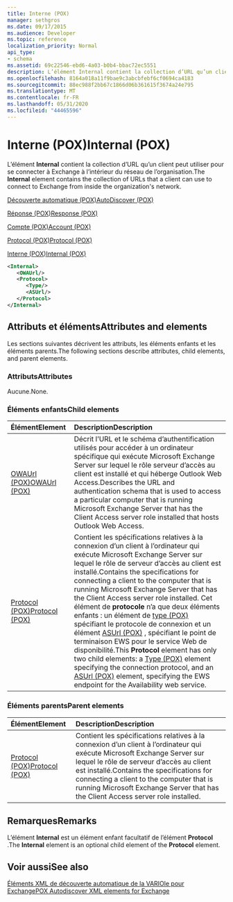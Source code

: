 ```yaml
---
title: Interne (POX)
manager: sethgros
ms.date: 09/17/2015
ms.audience: Developer
ms.topic: reference
localization_priority: Normal
api_type:
- schema
ms.assetid: 69c22546-ebd6-4a03-b0b4-bbac72ec5551
description: L’élément Internal contient la collection d’URL qu’un client peut utiliser pour se connecter à Exchange à l’intérieur du réseau de l’organisation.
ms.openlocfilehash: 8164a018a11f9bae9c3abcbfebf6cf0694ca4183
ms.sourcegitcommit: 88ec988f2bb67c1866d06b361615f3674a24e795
ms.translationtype: MT
ms.contentlocale: fr-FR
ms.lasthandoff: 05/31/2020
ms.locfileid: "44465596"
---
```

# <a name="internal-pox"></a><span data-ttu-id="08cb0-103">Interne (POX)</span><span class="sxs-lookup"><span data-stu-id="08cb0-103">Internal (POX)</span></span>

<span data-ttu-id="08cb0-104">L’élément **Internal** contient la collection d’URL qu’un client peut utiliser pour se connecter à Exchange à l’intérieur du réseau de l’organisation.</span><span class="sxs-lookup"><span data-stu-id="08cb0-104">The **Internal** element contains the collection of URLs that a client can use to connect to Exchange from inside the organization's network.</span></span> 
  
[<span data-ttu-id="08cb0-105">Découverte automatique (POX)</span><span class="sxs-lookup"><span data-stu-id="08cb0-105">AutoDiscover (POX)</span></span>](autodiscover-pox.md)
  
[<span data-ttu-id="08cb0-106">Réponse (POX)</span><span class="sxs-lookup"><span data-stu-id="08cb0-106">Response (POX)</span></span>](response-pox.md)
  
[<span data-ttu-id="08cb0-107">Compte (POX)</span><span class="sxs-lookup"><span data-stu-id="08cb0-107">Account (POX)</span></span>](account-pox.md)
  
[<span data-ttu-id="08cb0-108">Protocol (POX)</span><span class="sxs-lookup"><span data-stu-id="08cb0-108">Protocol (POX)</span></span>](protocol-pox.md)
  
[<span data-ttu-id="08cb0-109">Interne (POX)</span><span class="sxs-lookup"><span data-stu-id="08cb0-109">Internal (POX)</span></span>](internal-pox.md)
  
```xml
<Internal>
   <OWAUrl/>
   <Protocol>
      <Type/>
      <ASUrl/>
   </Protocol>
</Internal>
```

## <a name="attributes-and-elements"></a><span data-ttu-id="08cb0-110">Attributs et éléments</span><span class="sxs-lookup"><span data-stu-id="08cb0-110">Attributes and elements</span></span>

<span data-ttu-id="08cb0-111">Les sections suivantes décrivent les attributs, les éléments enfants et les éléments parents.</span><span class="sxs-lookup"><span data-stu-id="08cb0-111">The following sections describe attributes, child elements, and parent elements.</span></span>
  
### <a name="attributes"></a><span data-ttu-id="08cb0-112">Attributs</span><span class="sxs-lookup"><span data-stu-id="08cb0-112">Attributes</span></span>

<span data-ttu-id="08cb0-113">Aucune.</span><span class="sxs-lookup"><span data-stu-id="08cb0-113">None.</span></span>
  
### <a name="child-elements"></a><span data-ttu-id="08cb0-114">Éléments enfants</span><span class="sxs-lookup"><span data-stu-id="08cb0-114">Child elements</span></span>

|<span data-ttu-id="08cb0-115">**Élément**</span><span class="sxs-lookup"><span data-stu-id="08cb0-115">**Element**</span></span>|<span data-ttu-id="08cb0-116">**Description**</span><span class="sxs-lookup"><span data-stu-id="08cb0-116">**Description**</span></span>|
|:-----|:-----|
|[<span data-ttu-id="08cb0-117">OWAUrl (POX)</span><span class="sxs-lookup"><span data-stu-id="08cb0-117">OWAUrl (POX)</span></span>](owaurl-pox.md) <br/> |<span data-ttu-id="08cb0-118">Décrit l’URL et le schéma d’authentification utilisés pour accéder à un ordinateur spécifique qui exécute Microsoft Exchange Server sur lequel le rôle serveur d’accès au client est installé et qui héberge Outlook Web Access.</span><span class="sxs-lookup"><span data-stu-id="08cb0-118">Describes the URL and authentication schema that is used to access a particular computer that is running Microsoft Exchange Server that has the Client Access server role installed that hosts Outlook Web Access.</span></span>  <br/> |
|[<span data-ttu-id="08cb0-119">Protocol (POX)</span><span class="sxs-lookup"><span data-stu-id="08cb0-119">Protocol (POX)</span></span>](protocol-pox.md) <br/> |<span data-ttu-id="08cb0-120">Contient les spécifications relatives à la connexion d’un client à l’ordinateur qui exécute Microsoft Exchange Server sur lequel le rôle de serveur d’accès au client est installé.</span><span class="sxs-lookup"><span data-stu-id="08cb0-120">Contains the specifications for connecting a client to the computer that is running Microsoft Exchange Server that has the Client Access server role installed.</span></span> <span data-ttu-id="08cb0-121">Cet élément de **protocole** n’a que deux éléments enfants : un élément de [type (POX)](type-pox.md) spécifiant le protocole de connexion et un élément [ASUrl (POX)](asurl-pox.md) , spécifiant le point de terminaison EWS pour le service Web de disponibilité.</span><span class="sxs-lookup"><span data-stu-id="08cb0-121">This **Protocol** element has only two child elements: a [Type (POX)](type-pox.md) element specifying the connection protocol, and an [ASUrl (POX)](asurl-pox.md) element, specifying the EWS endpoint for the Availability web service.</span></span>  <br/> |
   
### <a name="parent-elements"></a><span data-ttu-id="08cb0-122">Éléments parents</span><span class="sxs-lookup"><span data-stu-id="08cb0-122">Parent elements</span></span>

|<span data-ttu-id="08cb0-123">**Élément**</span><span class="sxs-lookup"><span data-stu-id="08cb0-123">**Element**</span></span>|<span data-ttu-id="08cb0-124">**Description**</span><span class="sxs-lookup"><span data-stu-id="08cb0-124">**Description**</span></span>|
|:-----|:-----|
|[<span data-ttu-id="08cb0-125">Protocol (POX)</span><span class="sxs-lookup"><span data-stu-id="08cb0-125">Protocol (POX)</span></span>](protocol-pox.md) <br/> |<span data-ttu-id="08cb0-126">Contient les spécifications relatives à la connexion d’un client à l’ordinateur qui exécute Microsoft Exchange Server sur lequel le rôle de serveur d’accès au client est installé.</span><span class="sxs-lookup"><span data-stu-id="08cb0-126">Contains the specifications for connecting a client to the computer that is running Microsoft Exchange Server that has the Client Access server role installed.</span></span>  <br/> |
   
## <a name="remarks"></a><span data-ttu-id="08cb0-127">Remarques</span><span class="sxs-lookup"><span data-stu-id="08cb0-127">Remarks</span></span>

<span data-ttu-id="08cb0-128">L’élément **Internal** est un élément enfant facultatif de l’élément **Protocol** .</span><span class="sxs-lookup"><span data-stu-id="08cb0-128">The **Internal** element is an optional child element of the **Protocol** element.</span></span> 
  
## <a name="see-also"></a><span data-ttu-id="08cb0-129">Voir aussi</span><span class="sxs-lookup"><span data-stu-id="08cb0-129">See also</span></span>



[<span data-ttu-id="08cb0-130">Éléments XML de découverte automatique de la VARIOle pour Exchange</span><span class="sxs-lookup"><span data-stu-id="08cb0-130">POX Autodiscover XML elements for Exchange</span></span>](pox-autodiscover-xml-elements-for-exchange.md)

